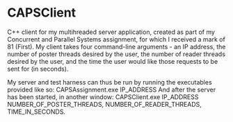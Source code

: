 # CAPSClient

C++ client for my multihreaded server application, created as part of my Concurrent and Parallel Systems assignment, for which I received a mark of 81 (First). 
My client takes four command-line arguments - an IP address, the number of poster threads desired by the user, the number of reader threads desired by the user, and the time the user would like those requests to be sent for (in seconds).

My server and test harness can thus be run by running the executables provided like so:
CAPSAssignment.exe IP_ADDRESS
And after the server has been started, in another window:
CAPSClient.exe IP_ADDRESS NUMBER_OF_POSTER_THREADS, NUMBER_OF_READER_THREADS, TIME_IN_SECONDS.

